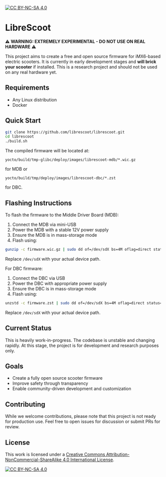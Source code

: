 [![CC BY-NC-SA 4.0][cc-by-nc-sa-shield]][cc-by-nc-sa]

# LibreScoot

⚠️ **WARNING: EXTREMELY EXPERIMENTAL - DO NOT USE ON REAL HARDWARE** ⚠️

This project aims to create a free and open source firmware for iMX6-based electric scooters. It is currently in early development stages and **will brick your scooter** if installed. This is a research project and should not be used on any real hardware yet.

## Requirements
- Any Linux distribution
- Docker

## Quick Start
```bash
git clone https://github.com/librescoot/librescoot.git
cd librescoot
./build.sh
```

The compiled firmware will be located at:
```
yocto/build/tmp-glibc/deploy/images/librescoot-mdb/*.wic.gz
```
for MDB or
```
yocto/build/tmp/deploy/images/librescoot-dbc/*.zst
```
for DBC.

## Flashing Instructions
To flash the firmware to the Middle Driver Board (MDB):
1. Connect the MDB via mini-USB
2. Power the MDB with a stable 12V power supply
3. Ensure the MDB is in mass-storage mode
4. Flash using:
```bash
gunzip -c firmware.wic.gz | sudo dd of=/dev/sdX bs=4M oflag=direct status=progress
```
Replace `/dev/sdX` with your actual device path.

For DBC firmware:
1. Connect the DBC via USB
2. Power the DBC with appropriate power supply
3. Ensure the DBC is in mass-storage mode
4. Flash using:
```bash
unzstd -c firmware.zst | sudo dd of=/dev/sdX bs=4M oflag=direct status=progress
```
Replace `/dev/sdX` with your actual device path.

## Current Status
This is heavily work-in-progress. The codebase is unstable and changing rapidly. At this stage, the project is for development and research purposes only.

## Goals
- Create a fully open source scooter firmware
- Improve safety through transparency
- Enable community-driven development and customization

## Contributing
While we welcome contributions, please note that this project is not ready for production use. Feel free to open issues for discussion or submit PRs for review.

## License
This work is licensed under a
[Creative Commons Attribution-NonCommercial-ShareAlike 4.0 International License][cc-by-nc-sa].

[![CC BY-NC-SA 4.0][cc-by-nc-sa-image]][cc-by-nc-sa]

[cc-by-nc-sa]: http://creativecommons.org/licenses/by-nc-sa/4.0/
[cc-by-nc-sa-image]: https://licensebuttons.net/l/by-nc-sa/4.0/88x31.png
[cc-by-nc-sa-shield]: https://img.shields.io/badge/License-CC%20BY--NC--SA%204.0-lightgrey.svg
